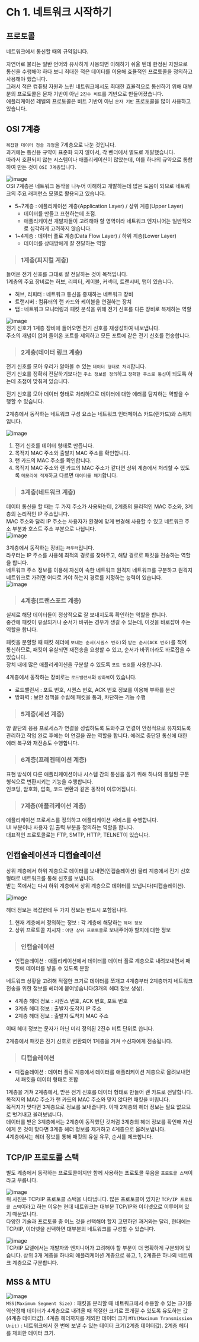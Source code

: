 # Ch 1. 네트워크 시작하기

## 프로토콜

네트워크에서 통신할 때의 규약입니다.   

자연어로 불리는 일반 언어와 유사하게 사용되면 이해하기 쉬울 텐데 한정된 자원으로 통신을 수행해야 하다 보니 최대한 적은 데이터를 이용해 효율적인 프로토콜을 정의하고 사용해야 했습니다.   
그래서 적은 컴퓨팅 자원과 느린 네트워크에서도 최대한 효율적으로 통신하기 위해 대부분의 프로토콜은 문자 기반이 아닌 `2진수 비트`를 기반으로 만들어졌습니다.   
애플리케이션 레벨의 프로토콜은 비트 기반이 아닌 `문자 기반` 프로토콜을 많이 사용하고 있습니다.   

## OSI 7계층

`복잡한 데이터 전송 과정`을 7계층으로 나눈 것입니다.   
과거에는 통신용 규약이 표준화 되지 않아서, 각 벤더에서 별도로 개발했습니다.    
따라서 호환되지 않는 시스템이나 애플리케이션이 많았는데, 이를 하나의 규약으로 통합하여 만든 것이 `OSI 7계층`입니다.

![image](https://user-images.githubusercontent.com/43658658/142789589-f1caeaa9-eaee-49ad-b31e-9fa096a24326.png)   
OSI 7계층은 네트워크 동작을 나누어 이해하고 개발하는데 많은 도움이 되므로 네트워크의 주요 래퍼런스 모델로 활용되고 있습니다.

* 5~7계층 : 애플리케이션 계층(Application Layer) / 상위 계층(Upper Layer)
  - 데이터를 만들고 표현하는데 초점.
  - 애플리케이션 개발자들이 고려해야 할 영역이라 네트워크 엔지니어는 일반적으로 심각하게 고려하지 않습니다.
* 1~4계층 : 데이터 플로 계층(Data Flow Layer) / 하위 계층(Lower Layer)
  - 데이터를 상대방에게 잘 전달하는 역할 

> <h3>1계층(피지컬 계층)</h3>

들어온 전기 신호를 그대로 잘 전달하는 것이 목적입니다.   
1계층의 주요 장비로는 허브, 리피터, 케이블, 커넥터, 트랜시버, 탭이 있습니다.   
* 허브, 리피터 : 네트워크 통신을 중재하는 네트워크 장비
* 트랜시버 : 컴퓨터의 랜 카드와 케이블을 연결하는 장치
* 탭 : 네트워크 모니터링과 패킷 분석을 위해 전기 신호를 다른 장비로 복제하는 역할

![image](https://user-images.githubusercontent.com/43658658/142791121-1da6edeb-9d0b-492a-a648-ae7329aab6fe.png)   
전기 신호가 1계층 장비에 들어오면 전기 신호를 재생성하여 내보냅니다.   
주소의 개념이 없어 들어온 포트를 제외하고 모든 포트에 같은 전기 신호를 전송합니다.

> <h3>2계층(데이터 링크 계층)</h3>

전기 신호를 모아 우리가 알아볼 수 있는 `데이터 형태로 처리`합니다.   
전기 신호를 정확히 전달하기보다는 `주소 정보를 정의`하고 `정확한 주소로 통신`이 되도록 하는데 초점이 맞춰져 있습니다.

전기 신호를 모아 데이터 형태로 처리하므로 데이터에 대한 에러를 탐지하는 역할을 수행할 수 있습니다.   

2계층에서 동작하는 네트워크 구성 요소는 네트워크 인터페이스 카드(랜카드)와 스위치입니다.

![image](https://user-images.githubusercontent.com/43658658/142791759-320ecd19-7a6b-4762-8b66-0824f46cd832.png)   
1. 전기 신호를 데이터 형태로 만듭니다.
2. 목적지 MAC 주소와 출발지 MAC 주소를 확인합니다.
3. 랜 카드의 MAC 주소를 확인합니다.
4. 목직지 MAC 주소와 랜 카드의 MAC 주소가 같다면 상위 계층에서 처리할 수 있도록 `메모리에 적재`하고 다르면 `데이터를 폐기`합니다.

> <h3>3계층(네트워크 계층)</h3>

데이터 통신을 할 때는 두 가지 주소가 사용되는데, 2계층의 물리적인 MAC 주소와, 3계층의 논리적인 IP 주소입니다.   
MAC 주소와 달리 IP 주소는 사용자가 환경에 맞게 변경해 사용할 수 있고 네트워크 주소 부분과 호스트 주소 부분으로 나뉩니다.   
![image](https://user-images.githubusercontent.com/43658658/142792678-5b70564e-ab25-4e4e-93ba-70fa059ddb80.png)   

3계층에서 동작하는 장비는 `라우터`입니다.   
라우터는 IP 주소를 사용해 최적의 경로를 찾아주고, 해당 경로로 패킷을 전송하는 역할을 합니다.   
네트워크 주소 정보를 이용해 자신이 속한 네트워크 원격지 네트워크를 구분하고 원격지 네트워크로 가려면 어디로 가야 하는지 경로를 지정하는 능력이 있습니다.   
![image](https://user-images.githubusercontent.com/43658658/142793121-a903ed65-6b9e-4380-bcb8-3b864ad5aae4.png)   

> <h3>4계층(트랜스포트 계층)</h3>

실제로 해당 데이터들이 정상적으로 잘 보내지도록 확인하는 역할을 합니다.   
중간에 패킷이 유실되거나 순서가 바뀌는 경우가 생길 수 있는데, 이것을 바로잡아 주는 역할을 합니다.

패킷을 분할할 때 패킷 헤더에 `보내는 순서(시퀀스 번호)`와 `받는 순서(ACK 번호)`를 적어 통신하므로, 패킷이 유실되면 재전송을 요청할 수 있고, 순서가 바뀌더라도 바로잡을 수 있습니다.   
장치 내에 많은 애플리케이션을 구분할 수 있도록 `포트 번호`를 사용합니다.

4계층에서 동작하는 장비로는 `로드밸런서`와 `방화벽`이 있습니다.
* 로드밸런서 : 포트 번호, 시퀀스 번호, ACK 번호 정보를 이용해 부하를 분산
* 방화벽 : 보안 정책을 수립해 패킷을 통과, 차단하는 기능 수행

> <h3>5계층(세션 계층)</h3>

양 끝단의 응용 프로세스가 연결을 성립하도록 도와주고 연결이 안정적으로 유지되도록 관리하고 작업 완료 후에는 이 연결을 끊는 역할을 합니다.
에러로 중단된 통신에 대한 에러 복구와 재전송도 수행합니다.

> <h3>6계층(프레젠테이션 계층)</h3>

표현 방식이 다른 애플리케이션이나 시스템 간의 통신을 돕기 위해 하나의 통일된 구문 형식으로 변환시키는 기능을 수행합니다.   
인코딩, 암호화, 압축, 코드 변환과 같은 동작이 이루어집니다.

> <h3>7계층(애플리케이션 계층)</h3>

애플리케이션 프로세스를 정의하고 애플리케이션 서비스를 수행합니다.   
UI 부분이나 사용자 입.출력 부분을 정의하는 역할을 합니다.   
대표적인 프로토콜로는 FTP, SMTP, HTTP, TELNET이 있습니다.

## 인캡슐레이션과 디캡슐레이션

상위 계층에서 하위 계층으로 데이터를 보내면(인캡슐레이션) 물리 계층에서 전기 신호 형태로 네트워크를 통해 신호를 보냅니다.   
받는 쪽에서는 다시 하위 계층에서 상위 계층으로 데이터를 보냅니다(디캡슐레이션).

![image](https://user-images.githubusercontent.com/43658658/142794946-8586e9b9-5a26-49d5-8922-a8d366d47bd8.png)

헤더 정보는 복잡한데 두 가지 정보는 반드시 포함됩니다.   
1. 현재 계층에서 정의하는 정보 : 각 계층에 해당하는 `헤더 정보`
2. 상위 프로토콜 지시자 : `어떤 상위 프로토콜`로 보내주어야 할지에 대한 정보

> <h3>인캡슐레이션</h3>

* 인캡슐레이션 : 애플리케이션에서 데이터를 데이터 플로 계층으로 내려보내면서 패킷에 데이터를 넣을 수 있도록 분할

네트워크 상황을 고려해 적절한 크기로 데이터를 쪼개고 4계층부터 2계층까지 네트워크 전송을 위한 정보를 헤더에 붙여넣습니다(3개의 헤더 정보 생성).   
* 4계층 헤더 정보 : 시퀀스 번호, ACK 번호, 포트 번호
* 3계층 헤더 정보 : 출발지·도착지 IP 주소
* 2계층 헤더 정보 : 출발지·도착지 MAC 주소

이때 헤더 정보는 문자가 아닌 미리 정의된 2진수 비트 단위로 씁니다.

2계층에서 패킷은 전기 신호로 변환되어 1계층을 거쳐 수신자에게 전송됩니다.

> <h3>디캡슐레이션</h3>

* 디캡슐레이션 : 데이터 플로 계층에서 데이터를 애플리케이션 계층으로 올려보내면서 패킷을 데이터 형태로 조합

1계층을 거쳐 2계층에서, 받은 전기 신호를 데이터 형태로 만들어 랜 카드로 전달합니다. 목적지의 MAC 주소가 랜 카드의 MAC 주소와 맞지 않다면 패킷을 버립니다.   
목적지가 맞다면 3계층으로 정보를 보내줍니다. 이때 2계층의 헤더 정보는 필요 없으므로 벗겨내고 올려보냅니다.   
데이터를 받은 3계층에서는 2계층이 동작했던 것처럼 3계층의 헤더 정보를 확인해 자신에게 온 것이 맞다면 3계층 헤더 정보를 제거하고 4계층으로 올려보냅니다.   
4계층에서는 헤더 정보를 통해 패킷의 유실 유무, 순서를 체크합니다.

## TCP/IP 프로토콜 스택

별도 계층에서 동작하는 프로토콜이지만 함께 사용하는 프로토콜 묶음을 `프로토콜 스택`이라고 부릅니다.   

![image](https://user-images.githubusercontent.com/43658658/142789313-1eb58cd9-9871-4ff2-9a8c-c8d9ccca2a6e.png)   
위 사진은 TCP/IP 프로토콜 스택을 나타냅니다. 많은 프로토콜이 있지만 `TCP/IP 프로토콜 스택`이라고 하는 이유는 현대 네트워크는 대부분 TCP/IP와 이더넷으로 이루어져 있기 때문입니다.   
다양한 기술과 프로토콜 중 어느 것을 선택해야 할지 고민하던 과거와는 달리, 현대에는 TCP/IP, 이더넷을 선택하면 대부분의 네트워크를 구성할 수 있습니다.

![image](https://user-images.githubusercontent.com/43658658/142790001-7d6b591b-f78d-43da-8139-dee3d8954b6c.png)   
TCP/IP 모델에서는 개발자와 엔지니어가 고려해야 할 부분이 더 명확하게 구분되어 있습니다.
상위 3개 계층을 하나의 애플리케이션 계층으로 묶고, 1, 2계층은 하나의 네트워크 계층으로 구분합니다.

## MSS & MTU

![image](https://user-images.githubusercontent.com/43658658/142803262-25713732-7078-48c2-87d5-da4870d5129e.png)   
`MSS(Maximum Segment Size)` : 패킷을 분리할 때 네트워크에서 수용할 수 있는 크기를 역산정해 데이터가 4계층으로 내려올 때 적절한 크기로 쪼개질 수 있도록 유도하는 값(4계층 데이터값). 4계층 헤더까지를 제외한 데이터 크기
`MTU(Maximum Transmission Unit)` : 네트워크에서 한 번에 보낼 수 있는 데이터 크기(2계층 데이터값). 2계층 헤더를 제외한 데이터 크기.   


